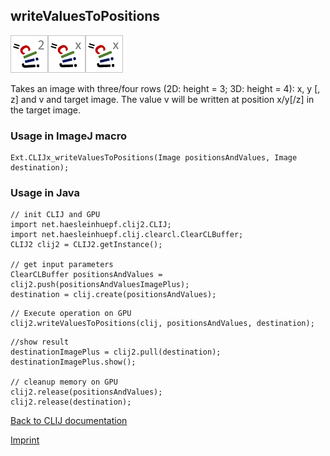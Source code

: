 ## writeValuesToPositions
![Image](images/mini_clij2_logo.png)![Image](images/mini_clijx_logo.png)![Image](images/mini_clijx_logo.png)

Takes an image with three/four rows (2D: height = 3; 3D: height = 4): x, y [, z] and v and target image. The value v will be written at position x/y[/z] in the target image.

### Usage in ImageJ macro
```
Ext.CLIJx_writeValuesToPositions(Image positionsAndValues, Image destination);
```


### Usage in Java
```
// init CLIJ and GPU
import net.haesleinhuepf.clij2.CLIJ;
import net.haesleinhuepf.clij.clearcl.ClearCLBuffer;
CLIJ2 clij2 = CLIJ2.getInstance();

// get input parameters
ClearCLBuffer positionsAndValues = clij2.push(positionsAndValuesImagePlus);
destination = clij.create(positionsAndValues);
```

```
// Execute operation on GPU
clij2.writeValuesToPositions(clij, positionsAndValues, destination);
```

```
//show result
destinationImagePlus = clij2.pull(destination);
destinationImagePlus.show();

// cleanup memory on GPU
clij2.release(positionsAndValues);
clij2.release(destination);
```


[Back to CLIJ documentation](https://clij.github.io/)

[Imprint](https://clij.github.io/imprint)
